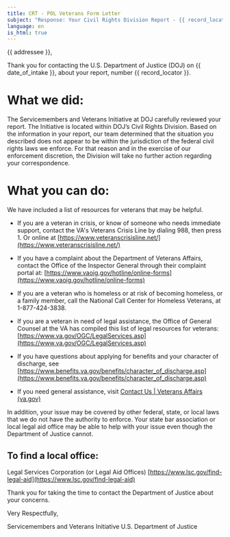 ```yaml
---
title: CRT - POL Veterans Form Letter
subject: "Response: Your Civil Rights Division Report - {{ record_locator }} from the {{ section_name }} Section"
language: en
is_html: true
---
```

{{ addressee }},

Thank you for contacting the U.S. Department of Justice (DOJ) on {{ date_of_intake }}, about your report, number {{ record_locator }}. 

# What we did:

The Servicemembers and Veterans Initiative at DOJ carefully reviewed your report.  The Initiative is located within DOJ’s Civil Rights Division.  Based on the information in your report, our team determined that the situation you described does not appear to be within the jurisdiction of the federal civil rights laws we enforce. For that reason and in the exercise of our enforcement discretion, the Division will take no further action regarding your correspondence.


# What you can do:

We have included a list of resources for veterans that may be helpful.

- If you are a veteran in crisis, or know of someone who needs immediate support, contact the VA's Veterans Crisis Line by dialing 988, then press 1.  Or online at [https://www.veteranscrisisline.net/](https://www.veteranscrisisline.net/)

- If you have a complaint about the Department of Veterans Affairs, contact the Office of the Inspector General through their complaint portal at: [https://www.vaoig.gov/hotline/online-forms](https://www.vaoig.gov/hotline/online-forms)

- If you are a veteran who is homeless or at risk of becoming homeless, or a family member, call the National Call Center for Homeless Veterans, at 1-877-424-3838.

- If you are a veteran in need of legal assistance, the Office of General Counsel at the VA has compiled this list of legal resources for veterans: [https://www.va.gov/OGC/LegalServices.asp](https://www.va.gov/OGC/LegalServices.asp)

- If you have questions about applying for benefits and your character of discharge, see [https://www.benefits.va.gov/benefits/character_of_discharge.asp](https://www.benefits.va.gov/benefits/character_of_discharge.asp)

- If you need general assistance, visit [Contact Us | Veterans Affairs (va.gov)](https://www.va.gov/contact-us/)

In addition, your issue may be covered by other federal, state, or local laws that we do not have the authority to enforce. Your state bar association or local legal aid office may be able to help with your issue even though the Department of Justice cannot.

## To find a local office:

Legal Services Corporation (or Legal Aid Offices)
[https://www.lsc.gov/find-legal-aid](https://www.lsc.gov/find-legal-aid)

Thank you for taking the time to contact the Department of Justice about your concerns.

Very Respectfully,

Servicemembers and Veterans Initiative
U.S. Department of Justice
